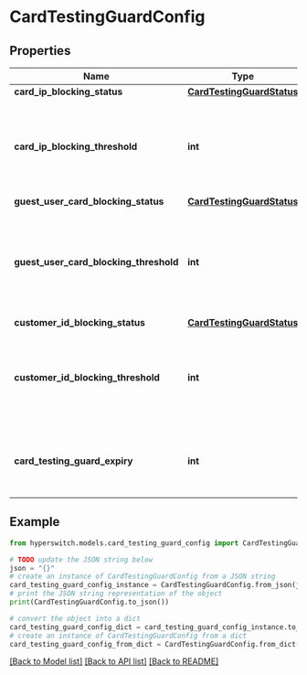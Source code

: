 # CardTestingGuardConfig


## Properties

Name | Type | Description | Notes
------------ | ------------- | ------------- | -------------
**card_ip_blocking_status** | [**CardTestingGuardStatus**](CardTestingGuardStatus.md) |  | 
**card_ip_blocking_threshold** | **int** | Determines the unsuccessful payment threshold for Card IP Blocking for profile | 
**guest_user_card_blocking_status** | [**CardTestingGuardStatus**](CardTestingGuardStatus.md) |  | 
**guest_user_card_blocking_threshold** | **int** | Determines the unsuccessful payment threshold for Guest User Card Blocking for profile | 
**customer_id_blocking_status** | [**CardTestingGuardStatus**](CardTestingGuardStatus.md) |  | 
**customer_id_blocking_threshold** | **int** | Determines the unsuccessful payment threshold for Customer Id Blocking for profile | 
**card_testing_guard_expiry** | **int** | Determines Redis Expiry for Card Testing Guard for profile | 

## Example

```python
from hyperswitch.models.card_testing_guard_config import CardTestingGuardConfig

# TODO update the JSON string below
json = "{}"
# create an instance of CardTestingGuardConfig from a JSON string
card_testing_guard_config_instance = CardTestingGuardConfig.from_json(json)
# print the JSON string representation of the object
print(CardTestingGuardConfig.to_json())

# convert the object into a dict
card_testing_guard_config_dict = card_testing_guard_config_instance.to_dict()
# create an instance of CardTestingGuardConfig from a dict
card_testing_guard_config_from_dict = CardTestingGuardConfig.from_dict(card_testing_guard_config_dict)
```
[[Back to Model list]](../README.md#documentation-for-models) [[Back to API list]](../README.md#documentation-for-api-endpoints) [[Back to README]](../README.md)


